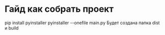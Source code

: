 # Гайд как собрать проект
pip install pyinstaller
pyinstaller --onefile main.py
Будет создана папка dist и build
